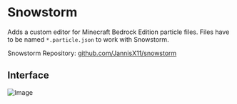# Snowstorm

Adds a custom editor for Minecraft Bedrock Edition particle files. Files have to be named `*.particle.json` to work with Snowstorm.

Snowstorm Repository: [github.com/JannisX11/snowstorm](https://github.com/JannisX11/snowstorm)

## Interface



![Image](https://i.imgur.com/6QIlzcq.png)
